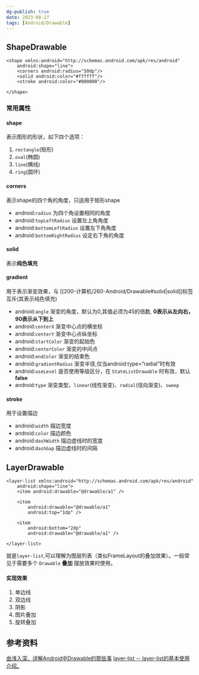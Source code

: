 ```yaml
---
dg-publish: true
date: 2023-08-27
tags: [Android/Drawable]
---
```


## ShapeDrawable
```
<shape xmlns:android="http://schemas.android.com/apk/res/android"  
    android:shape="line">  
    <corners android:radius="50dp"/>  
    <solid android:color="#ffffff"/>  
    <stroke android:color="#000000"/>  
  
</shape>
```
### 常用属性
#### shape
表示图形的形状，如下四个选项：

1. `rectangle`(矩形)
2. `oval`(椭圆)
3. `line`(横线)
4. `ring`(圆环)

#### corners
表示shape的四个角的角度，只适用于矩形shape

- android:`radius` 为四个角设置相同的角度
- android:`topLeftRadius` 设置左上角角度
- android:`bottomLeftRadius` 设置左下角角度
- android:`bottomRightRadius` 设定右下角的角度

#### solid
表示**纯色填充**
#### gradient
用于表示渐变效果，与 [[200-计算机/260-Android/Drawable#solid\|solid]]标签互斥(其表示纯色填充)

- android:`angle` 渐变的角度，默认为0,其值必须为45的倍数, **0表示从左向右，90表示从下到上**
- android:`centerX` 渐变中心点的横坐标
- android:`centerY` 渐变中心点纵坐标
- android:`startColor` 渐变的起始色
- android:`centerColor` 渐变的中间点
- android:`endColor` 渐变的结束色
- android:`gradientRadius` 渐变半径,仅当android:type=“radial”时有效
- android:`useLevel` 是否使用等级区分，在 `StateListDrawable` 时有效，默认 **false**
- android:`type` 渐变类型，`linear`(线性渐变)、`radial`(径向渐变)、`sweep`
#### stroke 
  用于设置描边

- android:`width` 描边宽度
- android:`color` 描边颜色
- android:`dashWidth` 描边虚线时的宽度
- android:`dashGap` 描边虚线时的间隔










## LayerDrawable

```
<layer-list xmlns:android="http://schemas.android.com/apk/res/android"  
    android:shape="line">  
    <item android:drawable="@drawable/a1" />  
    
    <item        
	    android:drawable="@drawable/a1"  
        android:top="1dp" />  
  
    <item        
	    android:bottom="2dp"  
        android:drawable="@drawable/a1" />  
  
</layer-list>
```

就是`layer-list`,可以理解为图层列表（类似FrameLayout的叠加效果）。一般常见于需要多个 `Drawable` **叠加** 摆放效果时使用。

#### 实现效果
1. 单边线
2. 双边线
3. 阴影
4. 图片叠加
5. 旋转叠加


## 参考资料
[由浅入深、详解Android中Drawable的那些事](https://juejin.cn/post/7148630011010875422#comment)
[layer-list -- layer-list的基本使用介绍_](https://blog.csdn.net/north1989/article/details/53485729)
